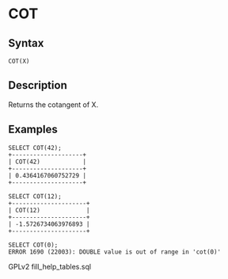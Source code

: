 
# COT

## Syntax


```
COT(X)
```

## Description


Returns the cotangent of X.


## Examples


```
SELECT COT(42);
+--------------------+
| COT(42)            |
+--------------------+
| 0.4364167060752729 |
+--------------------+

SELECT COT(12);
+---------------------+
| COT(12)             |
+---------------------+
| -1.5726734063976893 |
+---------------------+

SELECT COT(0);
ERROR 1690 (22003): DOUBLE value is out of range in 'cot(0)'
```


GPLv2 fill_help_tables.sql

